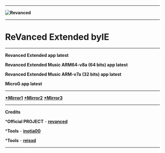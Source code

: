 **********************************

 **![Revanced](https://user-images.githubusercontent.com/117391822/200927177-c95fc402-dce9-430c-a0d6-f64b320f9fc3.png)**

**********************************
# ReVanced Extended **byIE**
**********************************
**Revanced Extended app latest**

**Revanced Extended Music ARM64-v8a (64 bits) app latest**

**Revanced Extended Music ARM-v7a (32 bits) app latest**

**MicroG app latest**
**********************************
**[*Mirror1](https://sourceforge.net/projects/revancedextended-byie)**
**[*Mirror2](https://archive.org/details/revancedextended-all-latest_ByIE)**
**[*Mirror3](https://www.mediafire.com/folder/qimr3lkan2vma/RevancedExtended_byIE)**
**********************************
**Credits**

***Official PROJECT** - **[revanced](https://github.com/revanced)**

***Tools** - **[inotia00](https://github.com/inotia00/rvx-builder)**

***Tools** - **[reisxd](https://github.com/reisxd/revanced-builder)**
**********************************
